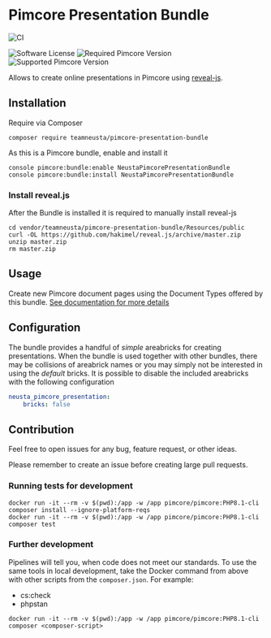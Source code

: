 # Pimcore Presentation Bundle

![CI](https://github.com/teamneusta/pimcore-presentation-bundle/actions/workflows/test-and-qa.yaml/badge.svg)

![Software License](https://img.shields.io/badge/license-GPLv3-informational.svg)
![Required Pimcore Version](https://shields.io/static/v1?label=Required%20Pimcore%20Version&message=10.0&color=informational)
![Supported Pimcore Version](https://shields.io/static/v1?label=Supported%20Pimcore%20Version&message=10.5&color=informational)

Allows to create online presentations in Pimcore using [reveal-js](https://revealjs.com/).

## Installation

Require via Composer

```shell
composer require teamneusta/pimcore-presentation-bundle
```

As this is a Pimcore bundle, enable and install it
```shell
console pimcore:bundle:enable NeustaPimcorePresentationBundle
console pimcore:bundle:install NeustaPimcorePresentationBundle
```

### Install reveal.js

After the Bundle is installed it is required to manually install reveal-js

```shell
cd vendor/teamneusta/pimcore-presentation-bundle/Resources/public
curl -OL https://github.com/hakimel/reveal.js/archive/master.zip
unzip master.zip
rm master.zip
```

## Usage

Create new Pimcore document pages using the Document Types offered by this bundle. [See documentation for more details](docs/index.md)

## Configuration

The bundle provides a handful of _simple_ areabricks for creating presentations. When the bundle is used together with other bundles, there may be collisions of areabrick names or you may simply not be interested in using the _default_ bricks. It is possible to disable the included areabricks with the following configuration

```yaml
neusta_pimcore_presentation:
    bricks: false
```

## Contribution

Feel free to open issues for any bug, feature request, or other ideas.

Please remember to create an issue before creating large pull requests.

### Running tests for development

```shell
docker run -it --rm -v $(pwd):/app -w /app pimcore/pimcore:PHP8.1-cli composer install --ignore-platform-reqs
docker run -it --rm -v $(pwd):/app -w /app pimcore/pimcore:PHP8.1-cli composer test
```

### Further development

Pipelines will tell you, when code does not meet our standards. To use the same tools in local development, take the Docker command from above with other scripts from the `composer.json`. For example:

* cs:check
* phpstan

```shell
docker run -it --rm -v $(pwd):/app -w /app pimcore/pimcore:PHP8.1-cli composer <composer-script>
```
